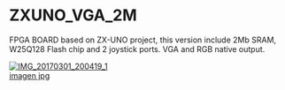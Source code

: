 # ZXUNO_VGA_2M
FPGA BOARD based on ZX-UNO project, this version include 2Mb SRAM, W25Q128 Flash chip and 2 joystick ports. VGA and RGB native output.



<a href='https://postimg.org/image/sw6gj6j73/' target='_blank'><img src='https://s19.postimg.org/g4saco9f7/IMG_20170301_200419_1.jpg' border='0' alt='IMG_20170301_200419_1'/><br /><a target='_blank' href='https://postimage.org/index.php?lang=spanish'>imagen jpg</a><br /><br />
